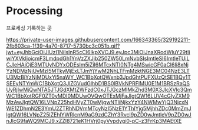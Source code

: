 # Processing

프로세싱 기록하는 곳

https://private-user-images.githubusercontent.com/166343365/329192211-2fb603ca-1f39-4a70-8717-5730bc3c051b.gif?jwt=eyJhbGciOiJIUzI1NiIsInR5cCI6IkpXVCJ9.eyJpc3MiOiJnaXRodWIuY29tIiwiYXVkIjoicmF3LmdpdGh1YnVzZXJjb250ZW50LmNvbSIsImtleSI6ImtleTUiLCJleHAiOjE3MTUyNDYxODEsIm5iZiI6MTcxNTI0NTg4MSwicGF0aCI6Ii8xNjYzNDMzNjUvMzI5MTkyMjExLTJmYjYwM2NhLTFmMzktNGE3MC04NzE3LTU3MzBiYzNjMDUxYi5naWY_WC1BbXotQWxnb3JpdGhtPUFXUzQtSE1BQy1TSEEyNTYmWC1BbXotQ3JlZGVudGlhbD1BS0lBVkNPRFlMU0E1M1BRSzRaQSUyRjIwMjQwNTA5JTJGdXMtZWFzdC0xJTJGczMlMkZhd3M0X3JlcXVlc3QmWC1BbXotRGF0ZT0yMDI0MDUwOVQwOTExMjFaJlgtQW16LUV4cGlyZXM9MzAwJlgtQW16LVNpZ25hdHVyZT0wMjgwNTliNjkxYzY4NWMwYjQ3NjcxNWE1ZDhmN2E3YmU2ZTRhNDVmMTcyNzI5NzE1YThlYjg5MjhhZDc0MmZmJlgtQW16LVNpZ25lZEhlYWRlcnM9aG9zdCZhY3Rvcl9pZD0wJmtleV9pZD0wJnJlcG9faWQ9MCJ9.xZZl8721eK1HVrj0pyVvpdygi0-pC-z3FrKp3MAEtXE
